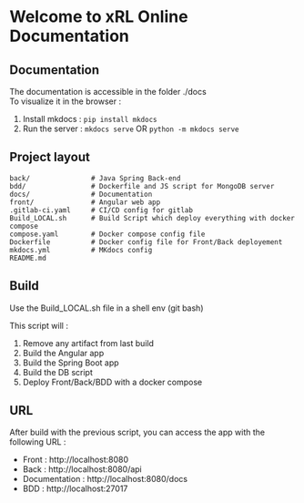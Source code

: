 # Welcome to xRL Online Documentation

## Documentation

The documentation is accessible in the folder ./docs<br>
To visualize it in the browser :

1. Install mkdocs :  ```pip install mkdocs```
2. Run the server :  ```mkdocs serve``` OR ```python -m mkdocs serve```

## Project layout

    back/               # Java Spring Back-end
    bdd/                # Dockerfile and JS script for MongoDB server
    docs/               # Documentation
    front/              # Angular web app
    .gitlab-ci.yaml     # CI/CD config for gitlab
    Build_LOCAL.sh      # Build Script which deploy everything with docker compose
    compose.yaml        # Docker compose config file
    Dockerfile          # Docker config file for Front/Back deployement
    mkdocs.yml          # MKdocs config
    README.md       

## Build

Use the Build_LOCAL.sh file in a shell env (git bash)

This script will :

1. Remove any artifact from last build
2. Build the Angular app
3. Build the Spring Boot app
4. Build the DB script
5. Deploy Front/Back/BDD with a docker compose

## URL

After build with the previous script, you can access the app with the following URL :

- Front : http://localhost:8080
- Back : http://localhost:8080/api
- Documentation : http://localhost:8080/docs
- BDD : http://localhost:27017